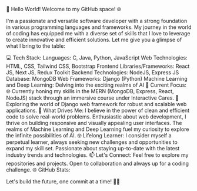 👋 Hello World! Welcome to my GitHub space! 🌐

I'm a passionate and versatile software developer with a strong foundation in various programming languages and frameworks. My journey in the world of coding has equipped me with a diverse set of skills that I love to leverage to create innovative and efficient solutions. Let me give you a glimpse of what I bring to the table:

💻 Tech Stack:
Languages: C, Java, Python, JavaScript
Web Technologies: HTML, CSS, Tailwind CSS, Bootstrap
Frontend Libraries/Frameworks: React JS, Next JS, Redux Toolkit
Backend Technologies: NodeJS, Express JS
Database: MongoDB
Web Frameworks: Django (Python)
Machine Learning and Deep Learning: Delving into the exciting realms of AI
🚀 Current Focus:
🌐 Currently honing my skills in the MERN (MongoDB, Express, React, NodeJS) stack through an immersive course under Interactive Cares.
🚀 Exploring the world of Django web framework for robust and scalable web applications.
🌟 What Drives Me:
I believe in the power of clean and efficient code to solve real-world problems.
Enthusiastic about web development, I thrive on building responsive and visually appealing user interfaces.
The realms of Machine Learning and Deep Learning fuel my curiosity to explore the infinite possibilities of AI.
🤓 Lifelong Learner:
I consider myself a perpetual learner, always seeking new challenges and opportunities to expand my skill set.
Passionate about staying up-to-date with the latest industry trends and technologies.
📫 Let's Connect:
Feel free to explore my repositories and projects.
Open to collaboration and always up for a coding challenge.
🌐 GitHub Stats:

Let's build the future, one commit at a time! 🚀✨

